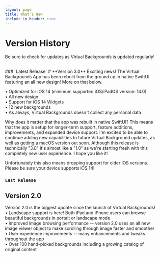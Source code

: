 ```yaml
---
layout: page
title: What's New
include_in_header: true
---
```


# Version History
Be sure to check for updates as Virtual Backgrounds is updated regularly!

<br>
### `Latest Release`
# **Version 3.0**
Exciting news! The Virtual Backgrounds App has been rebuilt from the ground up in native SwiftUI featuring an all new design! More on that below.<br>

• Optimized for iOS 14 (minimum supported iOS/iPadOS version: 14.0)<br>
• All new design<br>
• Support for iOS 14 Widgets<br>
• 12 new backgrounds<br>
• As always, Virtual Backgrounds doesn't collect any personal data<br>

Why does it matter that the app was rebuilt in native SwiftUI? This means that the app is setup for longer-term support, feature additions, improvements, and expanded device support. I'm excited to be able to continue adding new capabilities to future Virtual Background updates, as well as getting a macOS version out soon. 
Although this release is technically "3.0" it's almost like a "1.0" as we're starting fresh with this completely new user experience. I hope you like it!

Unfortunately this also means dropping support for older iOS versions. Please be sure your device supports iOS 14!<br>


### `Last Release`
## **Version 2.0**
Version 2.0 is the biggest update since the launch of Virtual Backgrounds!<br>
• Landscape support is here! Both iPad and iPhone users can browse beautiful backgrounds in portait or landscape mode<br>
• Improved image browsing performance -- version 2.0 uses an all new image viewer object to make scrolling through image faster and smoother<br>
• User experience improvements -- many enhancements and tweaks throughout the app<br>
• Over 100 hand-picked backgrounds including a growing catalog of original content<br>
